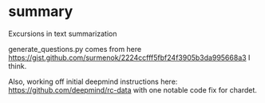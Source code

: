 # summary
Excursions in text summarization

generate_questions.py comes from here https://gist.github.com/surmenok/2224ccfff5fbf24f3905b3da995668a3 I think.

Also, working off initial deepmind instructions here: https://github.com/deepmind/rc-data with one notable code fix for chardet.

